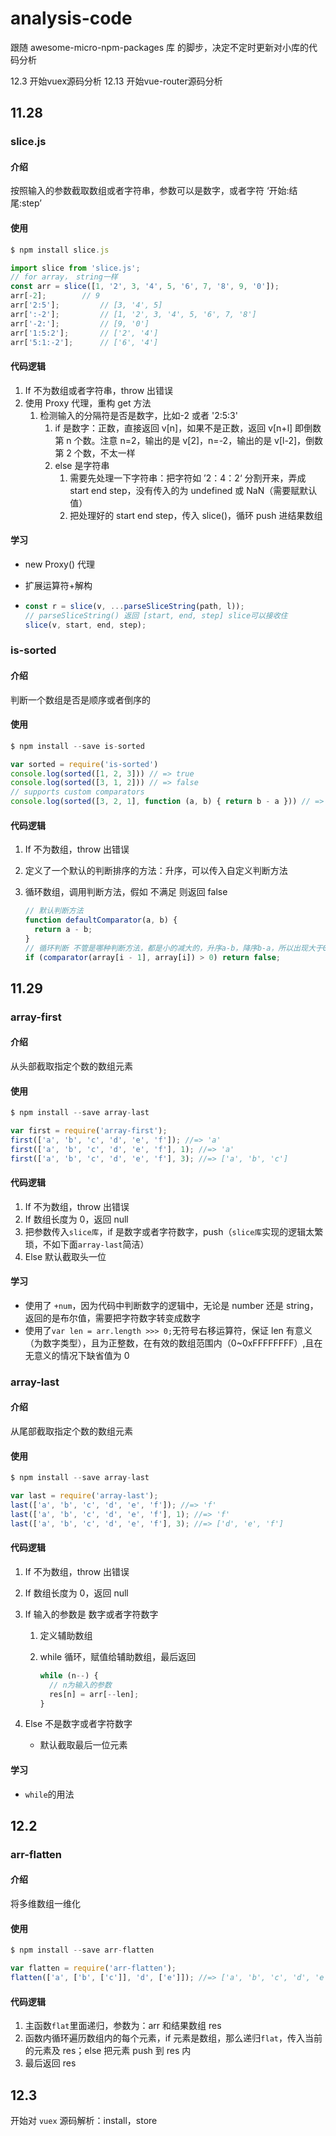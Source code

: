 # analysis-code

跟随 awesome-micro-npm-packages 库 的脚步，决定不定时更新对小库的代码分析

12.3 开始vuex源码分析
12.13 开始vue-router源码分析

## 11.28

### slice.js

#### 介绍

按照输入的参数截取数组或者字符串，参数可以是数字，或者字符 ‘开始:结尾:step’

#### 使用

```js
$ npm install slice.js

import slice from 'slice.js';
// for array， string一样
const arr = slice([1, '2', 3, '4', 5, '6', 7, '8', 9, '0']);
arr[-2];  		// 9
arr['2:5'];  		// [3, '4', 5]
arr[':-2'];  		// [1, '2', 3, '4', 5, '6', 7, '8']
arr['-2:'];  		// [9, '0']
arr['1:5:2'];  		// ['2', '4']
arr['5:1:-2'];  	// ['6', '4']
```

#### 代码逻辑

1. If 不为数组或者字符串，throw 出错误
2. 使用 Proxy 代理，重构 get 方法
   1. 检测输入的分隔符是否是数字，比如-2 或者 '2:5:3'
      1. if 是数字：正数，直接返回 v[n]，如果不是正数，返回 v[n+l] 即倒数第 n 个数。注意 n=2，输出的是 v[2]，n=-2，输出的是 v[l-2]，倒数第 2 个数，不太一样
      2. else 是字符串
         1. 需要先处理一下字符串：把字符如 ’2：4：2‘ 分割开来，弄成 start end step，没有传入的为 undefined 或 NaN（需要赋默认值）
         2. 把处理好的 start end step，传入 slice()，循环 push 进结果数组

#### 学习

- new Proxy() 代理
- 扩展运算符+解构

- ```js
  const r = slice(v, ...parseSliceString(path, l));
  // parseSliceString() 返回 [start, end, step] slice可以接收住
  slice(v, start, end, step);
  ```

### is-sorted

#### 介绍

判断一个数组是否是顺序或者倒序的

#### 使用

```js
$ npm install --save is-sorted

var sorted = require('is-sorted')
console.log(sorted([1, 2, 3])) // => true
console.log(sorted([3, 1, 2])) // => false
// supports custom comparators
console.log(sorted([3, 2, 1], function (a, b) { return b - a })) // => true
```

#### 代码逻辑

1. If 不为数组，throw 出错误

2. 定义了一个默认的判断排序的方法：升序，可以传入自定义判断方法

3. 循环数组，调用判断方法，假如 不满足 则返回 false

   ```js
   // 默认判断方法
   function defaultComparator(a, b) {
     return a - b;
   }
   // 循环判断 不管是哪种判断方法，都是小的减大的，升序a-b，降序b-a，所以出现大于0的时候，就跳出，说明不是顺序排序
   if (comparator(array[i - 1], array[i]) > 0) return false;
   ```

## 11.29

### array-first

#### 介绍

从头部截取指定个数的数组元素

#### 使用

```js
$ npm install --save array-last

var first = require('array-first');
first(['a', 'b', 'c', 'd', 'e', 'f']); //=> 'a'
first(['a', 'b', 'c', 'd', 'e', 'f'], 1); //=> 'a'
first(['a', 'b', 'c', 'd', 'e', 'f'], 3); //=> ['a', 'b', 'c']
```

#### 代码逻辑

1. If 不为数组，throw 出错误
2. If 数组长度为 0，返回 null
3. 把参数传入`slice库`，if 是数字或者字符数字，push（`slice库`实现的逻辑太繁琐，不如下面`array-last`简洁）
4. Else 默认截取头一位

#### 学习

- 使用了 `+num`，因为代码中判断数字的逻辑中，无论是 number 还是 string，返回的是布尔值，需要把字符数字转变成数字
- 使用了`var len = arr.length >>> 0;`无符号右移运算符，保证 len 有意义（为数字类型），且为正整数，在有效的数组范围内（0~0xFFFFFFFF）,且在无意义的情况下缺省值为 0

### array-last

#### 介绍

从尾部截取指定个数的数组元素

#### 使用

```js
$ npm install --save array-last

var last = require('array-last');
last(['a', 'b', 'c', 'd', 'e', 'f']); //=> 'f'
last(['a', 'b', 'c', 'd', 'e', 'f'], 1); //=> 'f'
last(['a', 'b', 'c', 'd', 'e', 'f'], 3); //=> ['d', 'e', 'f']
```

#### 代码逻辑

1. If 不为数组，throw 出错误

2. If 数组长度为 0，返回 null

3. If 输入的参数是 数字或者字符数字

   1. 定义辅助数组

   2. while 循环，赋值给辅助数组，最后返回

      ```js
      while (n--) {
        // n为输入的参数
        res[n] = arr[--len];
      }
      ```

4. Else 不是数字或者字符数字

   - 默认截取最后一位元素

#### 学习

- `while`的用法

## 12.2

### arr-flatten

#### 介绍

将多维数组一维化

#### 使用

```js
$ npm install --save arr-flatten

var flatten = require('arr-flatten');
flatten(['a', ['b', ['c']], 'd', ['e']]); //=> ['a', 'b', 'c', 'd', 'e']
```

#### 代码逻辑

1. 主函数`flat`里面递归，参数为：arr 和结果数组 res
2. 函数内循环遍历数组内的每个元素，if 元素是数组，那么递归`flat`，传入当前的元素及 res；else 把元素 push 到 res 内
3. 最后返回 res

## 12.3

开始对 `vuex` 源码解析：install，store

